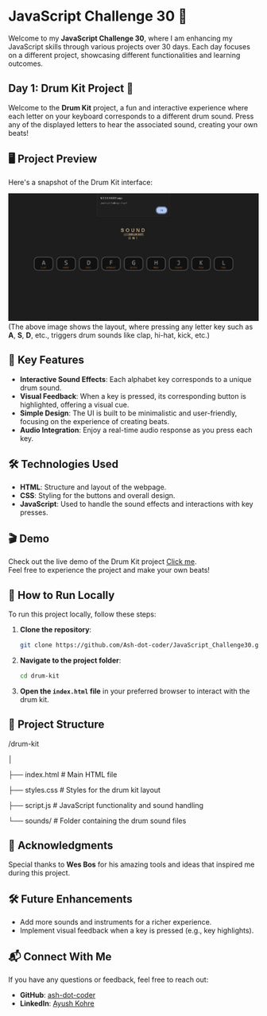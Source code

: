 # JavaScript Challenge 30 🚀

Welcome to my **JavaScript Challenge 30**, where I am enhancing my JavaScript skills through various projects over 30 days. Each day focuses on a different project, showcasing different functionalities and learning outcomes.

## Day 1: Drum Kit Project 🎵

Welcome to the **Drum Kit** project, a fun and interactive experience where each letter on your keyboard corresponds to a different drum sound. Press any of the displayed letters to hear the associated sound, creating your own beats!

## 🖥️ Project Preview

Here's a snapshot of the Drum Kit interface:

![Drum Kit Interface](./interface.png)  
(The above image shows the layout, where pressing any letter key such as **A**, **S**, **D**, etc., triggers drum sounds like clap, hi-hat, kick, etc.)

## 🎯 Key Features

- **Interactive Sound Effects**: Each alphabet key corresponds to a unique drum sound.
- **Visual Feedback**: When a key is pressed, its corresponding button is highlighted, offering a visual cue.
- **Simple Design**: The UI is built to be minimalistic and user-friendly, focusing on the experience of creating beats.
- **Audio Integration**: Enjoy a real-time audio response as you press each key.

## 🛠️ Technologies Used

- **HTML**: Structure and layout of the webpage.
- **CSS**: Styling for the buttons and overall design.
- **JavaScript**: Used to handle the sound effects and interactions with key presses.

## 🎬 Demo

Check out the live demo of the Drum Kit project [Click me]( https://ash-dot-coder.github.io/JavaScript_Challenge30/Day%201%20-%20%5BDrum-Kit%5D/index.html ).  
Feel free to experience the project and make your own beats!


## 📁 How to Run Locally

To run this project locally, follow these steps:

1. **Clone the repository**:
    ```bash
    git clone https://github.com/Ash-dot-coder/JavaScript_Challenge30.git
    ```
2. **Navigate to the project folder**:
    ```bash
    cd drum-kit
    ```
3. **Open the `index.html` file** in your preferred browser to interact with the drum kit.

## 📂 Project Structure
/drum-kit

│

├── index.html       # Main HTML file

├── styles.css       # Styles for the drum kit layout

├── script.js        # JavaScript functionality and sound handling

└── sounds/          # Folder containing the drum sound files

## 🙏 Acknowledgments

Special thanks to **Wes Bos** for his amazing tools and ideas that inspired me during this project.

## 🛠️ Future Enhancements

- Add more sounds and instruments for a richer experience.
- Implement visual feedback when a key is pressed (e.g., key highlights).


## 📬 Connect With Me

If you have any questions or feedback, feel free to reach out:

- **GitHub**: [ash-dot-coder](https://github.com/Ash-dot-coder)
- **LinkedIn**: [Ayush Kohre](https://www.linkedin.com/in/aayush-kohre-dev1/)
